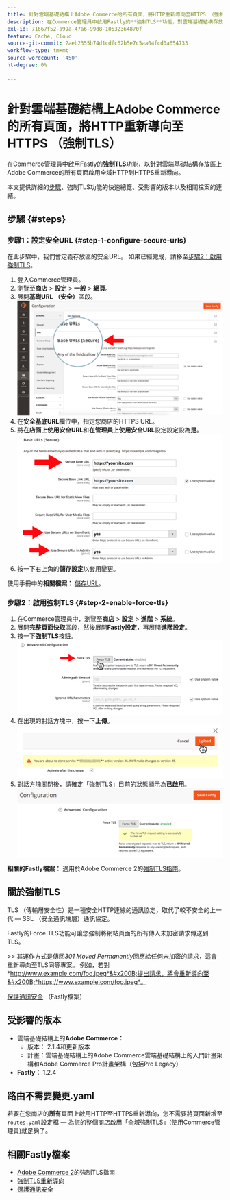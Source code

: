 ```yaml
---
title: 針對雲端基礎結構上Adobe Commerce的所有頁面，將HTTP重新導向至HTTPS （強制TLS）
description: 在Commerce管理員中啟用Fastly的**強制TLS**功能，對雲端基礎結構存放區上Adobe Commerce的所有頁面啟用全域HTTP到HTTPS重新導向。
exl-id: 71667f52-a99a-47a6-99d8-10532364870f
feature: Cache, Cloud
source-git-commit: 2aeb2355b74d1cdfc62b5e7c5aa04fcd0a654733
workflow-type: tm+mt
source-wordcount: '450'
ht-degree: 0%

---
```


# 針對雲端基礎結構上Adobe Commerce的所有頁面，將HTTP重新導向至HTTPS （強制TLS）

在Commerce管理員中啟用Fastly的&#x200B;**強制TLS**&#x200B;功能，以針對雲端基礎結構存放區上Adobe Commerce的所有頁面啟用全域HTTP到HTTPS重新導向。

本文提供詳細的[步驟](#steps)、強制TLS功能的快速總覽、受影響的版本以及相關檔案的連結。

## 步驟 {#steps}

### 步驟1：設定安全URL {#step-1-configure-secure-urls}

在此步驟中，我們會定義存放區的安全URL。 如果已經完成，請移至[步驟2：啟用強制TLS](#step-2-enable-force-tls)。

1. 登入Commerce管理員。
1. 瀏覽至&#x200B;**商店** > **設定** > **一般** > **網頁**。
1. 展開&#x200B;**基礎URL （安全）**&#x200B;區段。    ![magento-admin_base-urls-secure.png](assets/magento-admin_base-urls-secure.png)
1. 在&#x200B;**安全基底URL**&#x200B;欄位中，指定您商店的HTTPS URL。
1. 將&#x200B;**在店面上使用安全URL**&#x200B;和&#x200B;**在管理員上使用安全URL**&#x200B;設定設定設為&#x200B;**是**。    ![magento-admin_base-urls-secure-settings.png](assets/magento-admin_base-urls-secure-settings.png)
1. 按一下右上角的&#x200B;**儲存設定**&#x200B;以套用變更。

使用手冊中的&#x200B;**相關檔案：**   [儲存URL](https://experienceleague.adobe.com/en/docs/commerce-admin/stores-sales/site-store/store-urls)。

### 步驟2：啟用強制TLS {#step-2-enable-force-tls}

1. 在Commerce管理員中，瀏覽至&#x200B;**商店** > **設定** > **進階** > **系統**。
1. 展開&#x200B;**完整頁面快取**&#x200B;區段，然後展開&#x200B;**Fastly設定**，再展開&#x200B;**進階設定**。
1. 按一下&#x200B;**強制TLS**&#x200B;按鈕。    ![magento-admin_force-tls-button.png](assets/magento-admin_force-tls-button.png)
1. 在出現的對話方塊中，按一下&#x200B;**上傳**。    ![magento-admin_force-tls-confirmation-dialog.png](assets/magento-admin_force-tls-confirmation-dialog.png)
1. 對話方塊關閉後，請確定「強制TLS」目前的狀態顯示為&#x200B;**已啟用**。    ![magento-admin_force-tls-enabled.png](assets/magento-admin_force-tls-enabled.png)

**相關的Fastly檔案：**   適用於Adobe Commerce 2的[強制TLS指南](https://github.com/fastly/fastly-magento2/blob/master/Documentation/Guides/FORCE-TLS.md)。

## 關於強制TLS

TLS （傳輸層安全性）是一種安全HTTP連線的通訊協定，取代了較不安全的上一代 — SSL （安全通訊端層）通訊協定。

Fastly的Force TLS功能可讓您強制將網站頁面的所有傳入未加密請求傳送到TLS。

&#x200B;>>
其運作方式是傳回&#x200B;*301 Moved Permanently*&#x200B;回應給任何未加密的請求，這會重新導向至TLS同等專案。 例如，若對&#x200B;*http://www.example.com/foo.jpeg*&#x200B;提出請求，將會重新導向至&#x200B;*https://www.example.com/foo.jpeg*。

[保護通訊安全](https://docs.fastly.com/guides/securing-communications/) （Fastly檔案）

## 受影響的版本

* 雲端基礎結構上的&#x200B;**Adobe Commerce：**
   * 版本： 2.1.4和更新版本
   * 計畫：雲端基礎結構上的Adobe Commerce雲端基礎結構上的入門計畫架構和Adobe Commerce Pro計畫架構（包括Pro Legacy）
* **Fastly：** 1.2.4

## 路由不需要變更.yaml

若要在您商店的&#x200B;**所有**&#x200B;頁面上啟用HTTP至HTTPS重新導向，您不需要將頁面新增至`routes.yaml`設定檔 — 為您的整個商店啟用「全域強制TLS」(使用Commerce管理員)就足夠了。

## 相關Fastly檔案

* [Adobe Commerce 2](https://github.com/fastly/fastly-magento2/blob/master/Documentation/Guides/FORCE-TLS.md)的強制TLS指南
* [強制TLS重新導向](https://docs.fastly.com/guides/securing-communications/forcing-a-tls-redirect)
* [保護通訊安全](https://docs.fastly.com/guides/securing-communications/)
